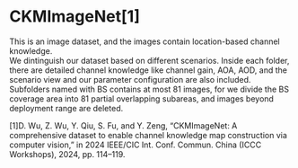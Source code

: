 # CKMImageNet[1]
This is an image dataset, and the images contain location-based channel knowledge.   
We dintinguish our dataset based on different scenarios. Inside each folder, there are detailed channel knowledge like channel gain, AOA, AOD, and the scenario view and our parameter configuration are also included.      
Subfolders named with BS contains at most 81 images, for we divide the BS coverage area into 81 partial overlapping subareas, and images beyond deployment range are deleted.  

[1]D. Wu, Z. Wu, Y. Qiu, S. Fu, and Y. Zeng, “CKMImageNet: A comprehensive dataset to enable channel knowledge map construction via computer vision,” in 2024 IEEE/CIC Int. Conf. Commun. China (ICCC Workshops), 2024, pp. 114–119.

